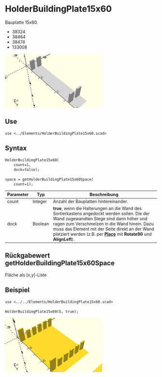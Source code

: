 # HolderBuildingPlate15x60
Bauplatte 15x60.
- 38324
- 38464
- 38474
- 133008

![HolderBuildingPlate15x60](../../images/HolderBuildingPlate15x60.png)

## Use
```
use <../Elements/HolderBuildingPlate15x60.scad>
```

## Syntax
```
HolderBuildingPlate15x60(
    count=1,
    dock=false);

space = getHolderBuildingPlate15x60Space(
    count=1);
```

| Parameter | Typ | Beschreibung |
| ------ | ------ | ------ |
| count | Integer | Anzahl der Bauplatten hintereinander. |
| dock | Boolean | __true__, wenn die Halterungen an die Wand des Sortierkastens angedockt werden sollen. Die der Wand zugewandten Stege sind dann höher und ragen zum Verschmelzen in die Wand hinein. Dazu muss das Element mit der Seite direkt an der Wand platziert werden (z.B. per [__Place__](../Base/Place.md) mit __Rotate90__ und __AlignLeft__). |

## Rückgabewert getHolderBuildingPlate15x60Space
Fläche als \[x,y]-Liste

## Beispiel
```
use <../../Elements/HolderBuildingPlate15x60.scad>

HolderBuildingPlate15x60(5, true);
```

![HolderBuildingPlate15x60](../../images/HolderBuildingPlate15x60_1.png)
